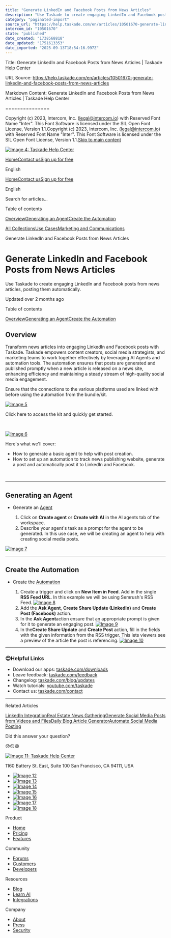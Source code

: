 ```yaml
---
title: "Generate LinkedIn and Facebook Posts from News Articles"
description: "Use Taskade to create engaging LinkedIn and Facebook posts from news articles, posting them automatically."
category: "paginated-import"
source_url: "https://help.taskade.com/en/articles/10501670-generate-linkedin-and-facebook-posts-from-news-articles"
intercom_id: "10501670"
state: "published"
date_created: "1738568818"
date_updated: "1751613353"
date_imported: "2025-09-13T18:54:16.997Z"
---
```


Title: Generate LinkedIn and Facebook Posts from News Articles | Taskade Help Center

URL Source: https://help.taskade.com/en/articles/10501670-generate-linkedin-and-facebook-posts-from-news-articles

Markdown Content:
Generate LinkedIn and Facebook Posts from News Articles | Taskade Help Center

===============

Copyright (c) 2023, Intercom, Inc. (legal@intercom.io) with Reserved Font Name "Inter". This Font Software is licensed under the SIL Open Font License, Version 1.1.Copyright (c) 2023, Intercom, Inc. (legal@intercom.io) with Reserved Font Name "Inter". This Font Software is licensed under the SIL Open Font License, Version 1.1.[Skip to main content](https://help.taskade.com/en/articles/10501670-generate-linkedin-and-facebook-posts-from-news-articles#main-content)

[![Image 4: Taskade Help Center](https://downloads.intercomcdn.com/i/o/490280/d14603621e78c833c2d0e66f/2d1230f35f3009fff25b2989e93312a5.png)](https://help.taskade.com/en/)

[Home](https://www.taskade.com/)[Contact us](https://www.taskade.com/contact)[Sign up for free](https://www.taskade.com/signup)

English

[Home](https://www.taskade.com/)[Contact us](https://www.taskade.com/contact)[Sign up for free](https://www.taskade.com/signup)

English

Search for articles... 

Table of contents

[Overview](https://help.taskade.com/en/articles/10501670-generate-linkedin-and-facebook-posts-from-news-articles#h_42ed11cedb)[Generating an Agent](https://help.taskade.com/en/articles/10501670-generate-linkedin-and-facebook-posts-from-news-articles#h_d86bb45944)[Create the Automation](https://help.taskade.com/en/articles/10501670-generate-linkedin-and-facebook-posts-from-news-articles#h_a72703ee3c)

[All Collections](https://help.taskade.com/en/)[Use Cases](https://help.taskade.com/en/collections/8400901-use-cases)[Marketing and Communications](https://help.taskade.com/en/collections/10496314-marketing-and-communications)

Generate LinkedIn and Facebook Posts from News Articles

Generate LinkedIn and Facebook Posts from News Articles
=======================================================

Use Taskade to create engaging LinkedIn and Facebook posts from news articles, posting them automatically.

Updated over 2 months ago

Table of contents

[Overview](https://help.taskade.com/en/articles/10501670-generate-linkedin-and-facebook-posts-from-news-articles#h_42ed11cedb)[Generating an Agent](https://help.taskade.com/en/articles/10501670-generate-linkedin-and-facebook-posts-from-news-articles#h_d86bb45944)[Create the Automation](https://help.taskade.com/en/articles/10501670-generate-linkedin-and-facebook-posts-from-news-articles#h_a72703ee3c)

Overview
--------

Transform news articles into engaging LinkedIn and Facebook posts with Taskade. Taskade empowers content creators, social media strategists, and marketing teams to work together effectively by leveraging AI Agents and automation tools. The automation ensures that posts are generated and published promptly when a new article is released on a news site, enhancing efficiency and maintaining a steady stream of high-quality social media engagement.

Ensure that the connections to the various platforms used are linked with before using the automation from the bundle/kit.

[![Image 5](https://downloads.intercomcdn.com/i/o/plyqw4hf/1362508310/f990306e27dda350561c5eef1b3c/CleanShot+2025-02-03+at+16_05_11%402x.png?expires=1757791800&signature=c2d33933811bb58ceaf041f57f4f8cb1078d083a58cfd8db0a7cb287e7acd04d&req=dSMhFMx%2BlYJeWfMW1HO4zR3J%2B7ju%2BHo8BdxeT9f9JmIbolAGctbB4CVOYOTQ%0AIAWpI7%2BKQsLhzlqYwYc%3D%0A)](https://downloads.intercomcdn.com/i/o/plyqw4hf/1362508310/f990306e27dda350561c5eef1b3c/CleanShot+2025-02-03+at+16_05_11%402x.png?expires=1757791800&signature=c2d33933811bb58ceaf041f57f4f8cb1078d083a58cfd8db0a7cb287e7acd04d&req=dSMhFMx%2BlYJeWfMW1HO4zR3J%2B7ju%2BHo8BdxeT9f9JmIbolAGctbB4CVOYOTQ%0AIAWpI7%2BKQsLhzlqYwYc%3D%0A)

Click here to access the kit and quickly get started.

​

[![Image 6](https://downloads.intercomcdn.com/i/o/plyqw4hf/1587120578/f852e68b4c61fc422c0594a245e0/ADD+TO+WORKSPACE1.png?expires=1757791800&signature=7ed536dfe1996d8e025091b08b8ab485586099e16900a5fab654e4e99e94f977&req=dSUvEch8nYRYUfMW1HO4zaeDOb8LIJe341kp%2FxiHaH1M9Tl0%2FWbngsrruykn%0A6P1v%2FDaFiD%2Ff02eq2uA%3D%0A)](https://www.taskade.com/bundle/01JK5CZKCNZGEQGFMP1G8QMGYX)

Here's what we'll cover:

*   How to generate a basic agent to help with post creation.  
*   How to set up an automation to track news publishing website, generate a post and automatically post it to LinkedIn and Facebook.

​ 

* * *

Generating an Agent
-------------------

*   Generate an [Agent](https://intercom.help/taskade/en/articles/8958457-custom-ai-agents)  

    1.   Click on **Create agent** or **Create with AI** in the AI agents tab of the workspace.  
    2.   Describe your agent's task as a prompt for the agent to be generated. In this use case, we will be creating an agent to help with creating social media posts. 

[![Image 7](https://downloads.intercomcdn.com/i/o/plyqw4hf/1362501672/f4127fac4e120bfbc63e81b900e9/CleanShot%2B2025-01-22%2Bat%2B14_31_24-402xD.png?expires=1757791800&signature=d8f06db8d087837ab6ff93393af20420f59a9ee04d67a74fdb1c796414399d15&req=dSMhFMx%2BnIdYW%2FMW1HO4zUh4L5oPJr8D8J8CmNYxDBlrhJc4JYgHJR1FjCZs%0A%2FvzGD7jeESBSYeLt%2Fno%3D%0A)](https://downloads.intercomcdn.com/i/o/plyqw4hf/1362501672/f4127fac4e120bfbc63e81b900e9/CleanShot%2B2025-01-22%2Bat%2B14_31_24-402xD.png?expires=1757791800&signature=d8f06db8d087837ab6ff93393af20420f59a9ee04d67a74fdb1c796414399d15&req=dSMhFMx%2BnIdYW%2FMW1HO4zUh4L5oPJr8D8J8CmNYxDBlrhJc4JYgHJR1FjCZs%0A%2FvzGD7jeESBSYeLt%2Fno%3D%0A)

* * *

Create the Automation
---------------------

*   Create the [Automation](https://intercom.help/taskade/en/articles/8958467-getting-started-with-automation)  

    1.   Create a trigger and click on **New Item in Feed**. Add in the single **RSS Feed URL**. In this example we will be using Semrush's RSS Feed.  [![Image 8](https://downloads.intercomcdn.com/i/o/plyqw4hf/1362508435/bb98a80e58a5c86773d27b0e1d9d/CleanShot+2025-02-03+at+16_05_11%402x.png?expires=1757791800&signature=56e576cadf7851a75644a0a8d98ecf8799720fa9cd38e26b05a60e117cc4c93f&req=dSMhFMx%2BlYVcXPMW1HO4zUiieZnzfRnAsXblCPcM5n%2Fn3cMc7lwXI9MwN7Mc%0ASQjd%0A)](https://downloads.intercomcdn.com/i/o/plyqw4hf/1362508435/bb98a80e58a5c86773d27b0e1d9d/CleanShot+2025-02-03+at+16_05_11%402x.png?expires=1757791800&signature=56e576cadf7851a75644a0a8d98ecf8799720fa9cd38e26b05a60e117cc4c93f&req=dSMhFMx%2BlYVcXPMW1HO4zUiieZnzfRnAsXblCPcM5n%2Fn3cMc7lwXI9MwN7Mc%0ASQjd%0A)  
    2.   Add the **Ask Agent**, **Create Share Update (LinkedIn)** and **Create Post (Facebook)** action.  
    3.   In the **Ask Agent**action ensure that an appropriate prompt is given for it to generate an engaging post.  [![Image 9](https://downloads.intercomcdn.com/i/o/plyqw4hf/1362509904/881c1c1bd72dbf64f791e4f0b1eb/CleanShot+2025-02-03+at+16_06_38%402x.png?expires=1757791800&signature=6363bad858fc9419d6c70a4c0c12890d47be2440854a47a61b4e3e8230826525&req=dSMhFMx%2BlIhfXfMW1HO4zeKY8bD5GCL7pcso2v%2FOZPf3ZyespMAVv22Xg77v%0AZCx%2B%0A)](https://downloads.intercomcdn.com/i/o/plyqw4hf/1362509904/881c1c1bd72dbf64f791e4f0b1eb/CleanShot+2025-02-03+at+16_06_38%402x.png?expires=1757791800&signature=6363bad858fc9419d6c70a4c0c12890d47be2440854a47a61b4e3e8230826525&req=dSMhFMx%2BlIhfXfMW1HO4zeKY8bD5GCL7pcso2v%2FOZPf3ZyespMAVv22Xg77v%0AZCx%2B%0A)  
    4.   In the**Create Share Update** and **Create Post** action, fill in the fields with the given information from the RSS trigger. This lets viewers see a preview of the article the post is referencing.  [![Image 10](https://downloads.intercomcdn.com/i/o/plyqw4hf/1362507854/7bb05a3f6f67d8deeba821e05e55/CleanShot+2025-02-03+at+16_04_42%402x.png?expires=1757791800&signature=094abaabd48f0f75e706b9dc2ff7da865bc14edd460f27d2ce7ee06139301561&req=dSMhFMx%2BmolaXfMW1HO4zbNUCzy6eLCW46ICNrZNs1Dd%2FlaWe4K%2ByQR%2FEHOk%0AnSL8%0A)](https://downloads.intercomcdn.com/i/o/plyqw4hf/1362507854/7bb05a3f6f67d8deeba821e05e55/CleanShot+2025-02-03+at+16_04_42%402x.png?expires=1757791800&signature=094abaabd48f0f75e706b9dc2ff7da865bc14edd460f27d2ce7ee06139301561&req=dSMhFMx%2BmolaXfMW1HO4zbNUCzy6eLCW46ICNrZNs1Dd%2FlaWe4K%2ByQR%2FEHOk%0AnSL8%0A)  

* * *

### 😊**Helpful Links**

*   Download our apps: [taskade.com/downloads](https://taskade.com/downloads) 
*   Leave feedback: [taskade.com/feedback](https://taskade.com/feedback) 
*   Changelog: [taskade.com/blog/updates](https://taskade.com/blog/updates) 
*   Watch tutorials: [youtube.com/taskade](https://youtube.com/taskade) 
*   Contact us: [taskade.com/contact](https://taskade.com/contact) 

* * *

Related Articles

[LinkedIn Integration](https://help.taskade.com/en/articles/9994380-linkedin-integration)[Real Estate News Gathering](https://help.taskade.com/en/articles/10382856-real-estate-news-gathering)[Generate Social Media Posts from Videos and Files](https://help.taskade.com/en/articles/10441206-generate-social-media-posts-from-videos-and-files)[Daily Blog Article Generator](https://help.taskade.com/en/articles/10575689-daily-blog-article-generator)[Automate Social Media Posting](https://help.taskade.com/en/articles/11135625-automate-social-media-posting)

Did this answer your question?

😞😐😃

[![Image 11: Taskade Help Center](https://downloads.intercomcdn.com/i/o/566097/5267af56373cca21ec2cea67/2d1230f35f3009fff25b2989e93312a5.png)](https://help.taskade.com/en/)

11‌60 Battery St. East, Suite 100 San‌ Francisco, CA 94111, USA

*   [![Image 12](https://intercom.help/taskade/assets/svg/icon:social-linkedin/ffffff)](https://www.linkedin.com/company/taskade/)
*   [![Image 13](https://intercom.help/taskade/assets/svg/icon:social-facebook/ffffff)](https://www.facebook.com/taskade)
*   [![Image 14](https://intercom.help/taskade/assets/svg/icon:social-github/ffffff)](https://github.com/taskade)
*   [![Image 15](https://intercom.help/taskade/assets/svg/icon:social-instagram/ffffff)](https://www.instagram.com/taskade)
*   [![Image 16](https://intercom.help/taskade/assets/svg/icon:social-youtube/ffffff)](https://www.youtube.com/taskade)
*   [![Image 17](https://intercom.help/taskade/assets/svg/icon:social-reddit/ffffff)](https://www.reddit.com/r/taskade)
*   [![Image 18](https://intercom.help/taskade/assets/svg/icon:social-twitter-x/ffffff)](https://www.twitter.com/taskade)

Product

*   [Home](https://www.taskade.com/)
*   [Pricing](https://www.taskade.com/pricing)
*   [Features](https://www.taskade.com/features)

Community

*   [Forums](https://www.taskade.com/community)
*   [Customers](https://taskade.com/reviews)
*   [Developers](https://developers.taskade.com/)

Resources

*   [Blog](https://www.taskade.com/blog/)
*   [Learn AI](https://www.taskade.com/learn)
*   [Integrations](https://www.taskade.com/integrations)

Company

*   [About](https://www.taskade.com/about)
*   [Press](https://www.taskade.com/press)
*   [Security](https://www.taskade.com/security)

